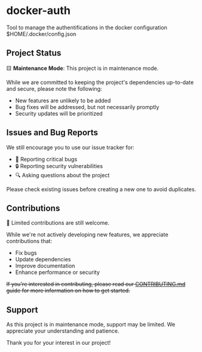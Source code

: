 # docker-auth

Tool to manage the authentifications in the docker configuration $HOME/.docker/config.json

## Project Status

🟨 **Maintenance Mode**: This project is in maintenance mode.

While we are committed to keeping the project's dependencies up-to-date and secure, please note the following:

- New features are unlikely to be added
- Bug fixes will be addressed, but not necessarily promptly
- Security updates will be prioritized

## Issues and Bug Reports

We still encourage you to use our issue tracker for:

- 🐛 Reporting critical bugs
- 🔒 Reporting security vulnerabilities
- 🔍 Asking questions about the project

Please check existing issues before creating a new one to avoid duplicates.

## Contributions

🤝 Limited contributions are still welcome.

While we're not actively developing new features, we appreciate contributions that:

- Fix bugs
- Update dependencies
- Improve documentation
- Enhance performance or security

~~If you're interested in contributing, please read our [CONTRIBUTING.md](link-to-contributing-file) guide for more information on how to get started.~~

## Support

As this project is in maintenance mode, support may be limited. We appreciate your understanding and patience.

Thank you for your interest in our project!
